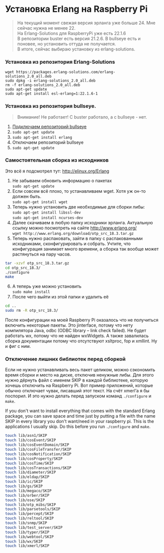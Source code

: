 # Установка Erlang на Raspberry Pi
> На текущий момент свежая версия эрланга уже больше 24. Мне сейчас нужна не менее 22.    
> На Erlang-Solutions для RaspberryPi уже есть 22.1.6  
> В репозитории buster есть версия 21.2.6. В bullseye есть и поновее, но установить оттуда не получается.  
> В итоге, сейчас выбираю установку из erlang-solutions.  

### Установка из репозитория Erlang-Solutions  
```
wget https://packages.erlang-solutions.com/erlang-solutions_2.0_all.deb
sudo dpkg -i erlang-solutions_2.0_all.deb
rm -f erlang-solutions_2.0_all.deb
sudo apt-get update
sudo apt-get install esl-erlang=1:22.1.6-1
```

### Установка из репозитория bullseye.  
> Внимание! Не работает! С buster работало, а с bullseye - нет.  
1. [Подключаем репозиторий bullseye](README.md#добавление-репозитория-bullseye)  
2. `sudo apt-get update`  
3. `sudo apt-get install erlang`  
4. Отключаем репозиторий bullseye  
5. `sudo apt-get update`  

### Самостоятельная сборка из исходников
Это всё я подсмотрел тут: http://elinux.org/Erlang  
1.	Не забываем обновить информацию о пакетах  
`sudo apt-get update`
2.	Если совсем всё плохо, то устанавливаем wget. Хотя уж он-то должен быть.  
`sudo apt-get install wget`
3.	Теперь нужно установить две необходимые для сборки либы:  
`sudo apt-get install libssl-dev`  
`sudo apt-get install ncurses-dev`
4.	Далее скачиваем в любую папку исходники эрланга. Актуальную ссылку можно посмотреть на сайте http://www.erlang.org/  
`wget http://www.erlang.org/download/otp_src_18.3.tar.gz`
5.	Теперь нужно распаковать, зайти в папку с распакованными исходниками, сконфигурировать и собрать. Учтите, что конфигурация занимает много времени, а сборка так вообще может растянуться на пару часов.
```bash
tar -xzvf otp_src_18.3.tar.gz
cd otp_src_18.3/
./configure
make
```
6.	А теперь уже можно установить  
`sudo make install`
7.	После чего выйти из этой папки и удалить её  
```bash
cd ..  
sudo rm -R otp_src_18.3/
```
После конфигурации на моей Raspberry Pi оказалось что не получиться включить некоторые пакеты. Это jinterface, потому что нету компилятора Java, odbc (ODBC library – link check failed). Не будет работать wx, потому что не найден wxWidgets. А также завалилась сборка документации потому что отсутствуют xsltproc, fop и xmllint. Ну и фиг с ним.

### Отключение лишних библиотек перед сборкой
Если не нужно устанавливать весь пакет целиком, можно сэкономить время сборки и место на диске, отключив ненужные либы. Для этого нужно дёрнуть файл с именем SKIP в каждой библиотеке, которую хочешь отключить на Raspberry Pi. Вот пример приложений, которые обычно отключает чувак, писавший этот текст. На счёт xmerl’а я бы поспорил. И это нужно делать перед запуском команд `./configure` и `make`.

If you don't want to install everything that comes with the standard Erlang package, you can save space and time just by putting a file with the name SKIP in every library you don't want/need in your raspberry pi. This is the applications I usually skip. Do this before you run `./configure` and `make`.
```bash
touch lib/asn1/SKIP
touch lib/cosEvent/SKIP
touch lib/cosEventDomain/SKIP
touch lib/cosFileTransfer/SKIP
touch lib/cosNotification/SKIP
touch lib/cosProperty/SKIP
touch lib/cosTime/SKIP
touch lib/cosTransactions/SKIP
touch lib/diameter/SKIP
touch lib/eldap/SKIP
touch lib/ic/SKIP
touch lib/gs/SKIP
touch lib/megaco/SKIP
touch lib/orber/SKIP
touch lib/ose/SKIP
touch lib/otp_mibs/SKIP
touch lib/parsetools/SKIP
touch lib/percept/SKIP
touch lib/reltool/SKIP
touch lib/snmp/SKIP
touch lib/test_server/SKIP
touch lib/typer/SKIP
touch lib/webtool/SKIP
touch lib/wx/SKIP
touch lib/xmerl/SKIP
```
